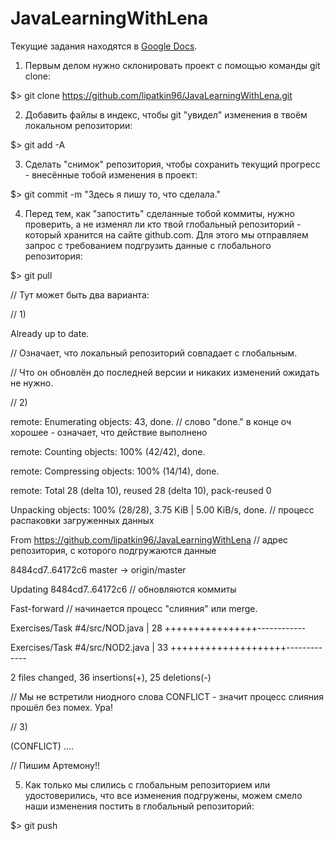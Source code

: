 # JavaLearningWithLena

Текущие задания находятся в <a href = "https://vk.com/away.php?to=https%3A%2F%2Fdocs.google.com%2Fdocument%2Fd%2F1-TPSv69dhbwm1DeoDl9BjJHTgR51jenevuqlaKNUzoc%2Fedit%3Fusp%3Dsharing&cc_key=">Google Docs</a>.

1) Первым делом нужно склонировать проект с помощью команды git clone:

$> git clone https://github.com/lipatkin96/JavaLearningWithLena.git

2) Добавить файлы в индекс, чтобы git "увидел" изменения в твоём локальном репозитории:

$> git add -A

3) Сделать "снимок" репозитория, чтобы сохранить текущий прогресс - внесённые тобой изменения в проект:

$> git commit -m "Здесь я пишу то, что сделала."

4) Перед тем, как "запостить" сделанные тобой коммиты, нужно проверить, а не изменял ли кто твой глобальный репозиторий - который хранится на сайте github.com. Для этого мы отправляем запрос с требованием подгрузить данные с глобального репозитория:

$> git pull

// Тут может быть два варианта:

// 1)

Already up to date.

// Означает, что локальный репозиторий совпадает с глобальным. 

// Что он обновлён до последней версии и никаких изменений ожидать не нужно.

// 2)

remote: Enumerating objects: 43, done.                  // слово "done." в конце оч хорошее - означает, что действие выполнено

remote: Counting objects: 100% (42/42), done.

remote: Compressing objects: 100% (14/14), done.

remote: Total 28 (delta 10), reused 28 (delta 10), pack-reused 0

Unpacking objects: 100% (28/28), 3.75 KiB | 5.00 KiB/s, done.     // процесс распаковки загруженных данных

From https://github.com/lipatkin96/JavaLearningWithLena           // адрес репозитория, с которого подгружаются данные

   8484cd7..64172c6  master     -> origin/master
   
Updating 8484cd7..64172c6                                         // обновляются коммиты

Fast-forward                                                      // начинается процесс "слияния" или merge.

 Exercises/Task #4/src/NOD.java  | 28 ++++++++++++++++------------
 
 Exercises/Task #4/src/NOD2.java | 33 ++++++++++++++++++++-------------
 
 2 files changed, 36 insertions(+), 25 deletions(-)

// Мы не встретили ниодного слова CONFLICT - значит процесс слияния прошёл без помех. Ура!

// 3)

(CONFLICT) ....

// Пишим Артемону!!


5) Как только мы слились с глобальным репозиторием или удостоверились, что все изменения подгружены, можем смело наши изменения постить в глобальный репозиторий:

$> git push
